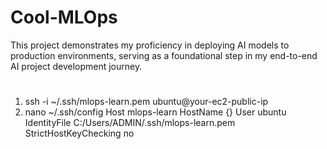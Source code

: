 # Cool-MLOps

This project demonstrates my proficiency in deploying AI models to production environments, serving as a foundational step in my end-to-end AI project development journey.

#

1. ssh -i ~/.ssh/mlops-learn.pem ubuntu@your-ec2-public-ip
2. nano ~/.ssh/config
   Host mlops-learn
   HostName {}
   User ubuntu
   IdentityFile C:/Users/ADMIN/.ssh/mlops-learn.pem
   StrictHostKeyChecking no
